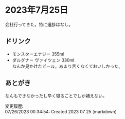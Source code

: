# 2023年7月25日

会社行ってきた。特に進捗はなし。

## ドリンク

- モンスターエナジー 355ml
- ダルグナー ヴァイツェン 330ml  
なんか見かけたビール。あまり苦くなくておいしかった。

## あとがき

なんもできなかったし早く寝ることでしか補えない。

変更履歴:  
07/26/2023 00:34:54: Created 2023 07 25 (markdown)  
